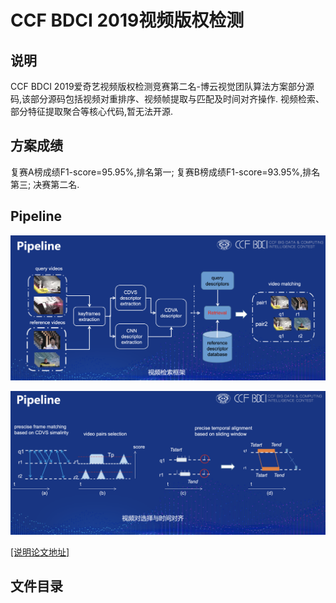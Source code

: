 # CCF BDCI 2019视频版权检测
## 说明

CCF BDCI 2019爱奇艺视频版权检测竞赛第二名-博云视觉团队算法方案部分源码,该部分源码包括视频对重排序、视频帧提取与匹配及时间对齐操作.
视频检索、部分特征提取聚合等核心代码,暂无法开源.

## 方案成绩

复赛A榜成绩F1-score=95.95%,排名第一;
复赛B榜成绩F1-score=93.95%,排名第三;
决赛第二名.

## Pipeline
![img](./imgs/1.png)

![img](./imgs/2.png)

[[说明论文地址]](https://discussion.datafountain.cn/questions/2236)

## 文件目录

